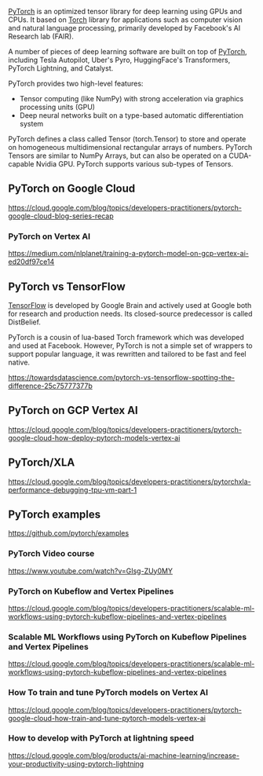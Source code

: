 [PyTorch](https://pytorch.org/) is an optimized tensor library for deep learning using GPUs and CPUs. It based on [Torch](https://github.com/torch/torch7) library for applications such as computer vision and natural language processing, primarily developed by Facebook's AI Research lab (FAIR).


A number of pieces of deep learning software are built on top of [PyTorch](  https://www.guru99.com/pytorch-tutorial.html ), including Tesla Autopilot, Uber's Pyro, HuggingFace's Transformers, PyTorch Lightning, and Catalyst.

PyTorch provides two high-level features:

- Tensor computing (like NumPy) with strong acceleration via graphics processing units (GPU)
- Deep neural networks built on a type-based automatic differentiation system

PyTorch defines a class called Tensor (torch.Tensor) to store and operate on homogeneous multidimensional rectangular arrays of numbers. PyTorch Tensors are similar to NumPy Arrays, but can also be operated on a CUDA-capable Nvidia GPU. PyTorch supports various sub-types of Tensors.

## PyTorch on Google Cloud

https://cloud.google.com/blog/topics/developers-practitioners/pytorch-google-cloud-blog-series-recap

### PyTorch on Vertex AI
https://medium.com/nlplanet/training-a-pytorch-model-on-gcp-vertex-ai-ed20df97ce14

## PyTorch vs TensorFlow

[TensorFlow](Tensorflow) is developed by Google Brain and actively used at Google both for research and production needs. Its closed-source predecessor is called DistBelief.

PyTorch is a cousin of lua-based Torch framework which was developed and used at Facebook. However, PyTorch is not a simple set of wrappers to support popular language, it was rewritten and tailored to be fast and feel native.


https://towardsdatascience.com/pytorch-vs-tensorflow-spotting-the-difference-25c75777377b


## PyTorch on GCP Vertex AI

https://cloud.google.com/blog/topics/developers-practitioners/pytorch-google-cloud-how-deploy-pytorch-models-vertex-ai

## PyTorch/XLA

https://cloud.google.com/blog/topics/developers-practitioners/pytorchxla-performance-debugging-tpu-vm-part-1

## PyTorch examples

https://github.com/pytorch/examples

### PyTorch  Video course

https://www.youtube.com/watch?v=GIsg-ZUy0MY


### PyTorch on Kubeflow and Vertex Pipelines

https://cloud.google.com/blog/topics/developers-practitioners/scalable-ml-workflows-using-pytorch-kubeflow-pipelines-and-vertex-pipelines

### Scalable ML Workflows using PyTorch on Kubeflow Pipelines and Vertex Pipelines

https://cloud.google.com/blog/topics/developers-practitioners/scalable-ml-workflows-using-pytorch-kubeflow-pipelines-and-vertex-pipelines


### How To train and tune PyTorch models on Vertex AI

https://cloud.google.com/blog/topics/developers-practitioners/pytorch-google-cloud-how-train-and-tune-pytorch-models-vertex-ai

### How to develop with PyTorch at lightning speed

https://cloud.google.com/blog/products/ai-machine-learning/increase-your-productivity-using-pytorch-lightning

